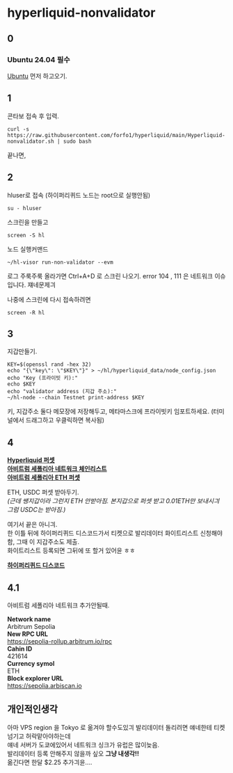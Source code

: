 # hyperliquid-nonvalidator

## 0
### **Ubuntu 24.04 필수**

[Ubuntu](https://github.com/forfo1/Ubuntu24.04/blob/main/README.md) 먼저 하고오기.    

## 1
콘타보 접속 후 입력.

```
curl -s https://raw.githubusercontent.com/forfo1/hyperliquid/main/Hyperliquid-nonvalidator.sh | sudo bash
```
끝나면, 


## 2

hluser로 접속 (하이퍼리퀴드 노드는 root으로 실행안됨)    
```
su - hluser
```

스크린을 만들고    
```
screen -S hl
```

노드 실행커맨드    
```
~/hl-visor run-non-validator --evm
```

로그 주룩주룩 올라가면 Ctrl+A+D 로 스크린 나오기. error 104 , 111 은 네트워크 이슈입니다. 쟤네문제긔



나중에 스크린에 다시 접속하려면

```
screen -R hl
```


## 3

지갑만들기.


```
KEY=$(openssl rand -hex 32)
echo "{\"key\": \"$KEY\"}" > ~/hl/hyperliquid_data/node_config.json
echo "Key (프라이빗 키):"
echo $KEY
echo "validator address (지갑 주소):"
~/hl-node --chain Testnet print-address $KEY
```

키, 지갑주소 둘다 메모장에 저장해두고, 메타마스크에 프라이빗키 임포트하세요. (터미널에서 드래그하고 우클릭하면 복사됨)

## 4

**[Hyperliquid 퍼셋](https://app.hyperliquid-testnet.xyz/drip)**    
**[아비트럼 세폴리아 네트워크 체인리스트](https://chainlist.org/?search=arbitrum+sepolia&testnets=true)**        
**[아비트럼 세폴리아 ETH 퍼셋](https://faucets.chain.link/arbitrum-sepolia)**

ETH, USDC 퍼셋 받아두기.    
*(근데 쌩지갑이라 그런지 ETH 안받아짐. 본지갑으로 퍼셋 받고 0.01ETH만 보내시긔 그럼 USDC는 받아짐.)*

여기서 끝은 아니긔.     
한 이틀 뒤에 하이퍼리퀴드 디스코드가서 티켓으로 발리데이터 화이트리스트 신청해야함, 그때 이 지갑주소도 제출.    
화이트리스트 등록되면 그뒤에 또 할거 있어윤 ㅎㅎ

**[하이퍼리퀴드 디스코드](https://discord.com/invite/hyperliquid)**

## 4.1
아비트럼 세폴리아 네트워크 추가안될때.   

**Network name**    
Arbitrum Sepolia    
**New RPC URL**    
https://sepolia-rollup.arbitrum.io/rpc    
**Cahin ID**    
421614    
**Currency symol**    
ETH    
**Block explorer URL**    
https://sepolia.arbiscan.io    





## 개인적인생각

아마 VPS region 을 Tokyo 로 옮겨야 할수도있긔 발리데이터 돌리려면 얘네한테 티켓넘기고 허락맡아야하는데    
얘네 서버가 도쿄에있어서 네트워크 싱크가 유럽은 많이늦음.    
발리데이터 등록 안해주지 않을까 싶오 **그냥 내생각!!**    
옮긴다면 한달 $2.25 추가긔윤....
